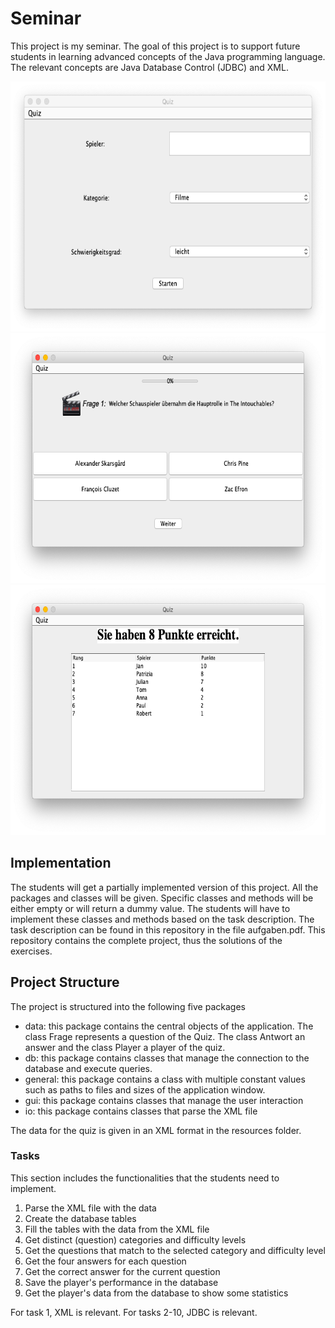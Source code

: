 # Seminar

This project is my seminar. The goal of this project is to support future students in learning advanced concepts of the Java programming language.
The relevant concepts are Java Database Control (JDBC) and XML. 

<img src="/docs/Main-Gui.png" width="600" height="400">
<img src="/docs/Film-Quiz.png" width="600" height="400">
<img src="/docs/Statistik.png" width="600" height="400">

## Implementation
The students will get a partially implemented version of this project. All the packages and classes will be given. Specific classes and methods will be either empty or will return a dummy value. The students will have to implement these classes and methods based on the task description. The task description can be found in this repository in the file aufgaben.pdf. This repository contains the complete project, thus the solutions of the exercises.

## Project Structure
The project is structured into the following five packages
- data: this package contains the central objects of the application. The class Frage represents a question of the Quiz. The class Antwort an answer and the class Player a player of the quiz.
- db: this package contains classes that manage the connection to the database and execute queries.
- general: this package contains a class with multiple constant values such as paths to files and sizes of the application window.
- gui: this package contains classes that manage the user interaction  
- io: this package contains classes that parse the XML file 

The data for the quiz is given in an XML format in the resources folder. 

### Tasks
This section includes the functionalities that the students need to implement.
1. Parse the XML file with the data
2. Create the database tables
3. Fill the tables with the data from the XML file
4. Get distinct (question) categories and difficulty levels
5. Get the questions that match to the selected category and difficulty level
6. Get the four answers for each question
7. Get the correct answer for the current question
8. Save the player's performance in the database
9. Get the player's data from the database to show some statistics

For task 1, XML is relevant.
For tasks 2-10, JDBC is relevant.
